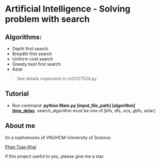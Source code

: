 # Artificial Intelligence - Solving problem with search

## Algorithms:
* Depth first search
* Breadth first search
* Uniform cost search
* Greedy best first search
* Astar
> See details implement in m20127524.py

## Tutorial
* Run command: **python Main.py [input_file_path] [algorithm] [time_delay](optional)**. search_algorithm must be one of [bfs, dfs, ucs, gbfs, astar]

## About me

Im a sophomores of VNUHCM-University of Science.

[Phan Tuan Khai](facebook.com/phantuankhai1203)

if this project useful to you, please give me a star.